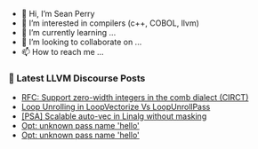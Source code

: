 - 👋 Hi, I’m Sean Perry
- 👀 I’m interested in compilers (c++, COBOL, llvm)
- 🌱 I’m currently learning ...
- 💞️ I’m looking to collaborate on ...
- 📫 How to reach me ...

<!---
s66perry/s66perry is a ✨ special ✨ repository because its `README.md` (this file) appears on your GitHub profile.
You can click the Preview link to take a look at your changes.
--->
### 📕 Latest LLVM Discourse Posts

<!-- DISCOURSE-LLVM:START -->
- [RFC: Support zero-width integers in the comb dialect &lpar;CIRCT&rpar;](https://discourse.llvm.org/t/rfc-support-zero-width-integers-in-the-comb-dialect-circt/78492#post_15)
- [Loop Unrolling in LoopVectorize Vs LoopUnrollPass](https://discourse.llvm.org/t/loop-unrolling-in-loopvectorize-vs-loopunrollpass/78480#post_2)
- [[PSA] Scalable auto-vec in Linalg without masking](https://discourse.llvm.org/t/psa-scalable-auto-vec-in-linalg-without-masking/78513#post_1)
- [Opt: unknown pass name &#39;hello&#39;](https://discourse.llvm.org/t/opt-unknown-pass-name-hello/78511#post_2)
- [Opt: unknown pass name &#39;hello&#39;](https://discourse.llvm.org/t/opt-unknown-pass-name-hello/78511#post_1)
<!-- DISCOURSE-LLVM:END -->
